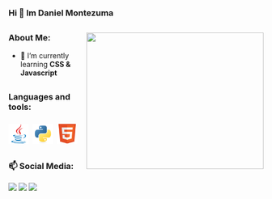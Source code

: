 <h3 text-align="center"> Hi 👋 Im Daniel Montezuma </h3>

##

<div id="header" >
<img src=https://media.giphy.com/media/ZVik7pBtu9dNS/giphy.gif width="350" height="270" align="right"/>
<h3 text-align = "left"> About Me:</h3>
</div>

- 🌱 I’m currently learning **CSS & Javascript**

##

<div> 
<h3> Languages and tools: <h3/>
<div>
  <img src="https://github.com/devicons/devicon/blob/master/icons/java/java-original.svg" title="Java" alt="Java" width="40" height="40"/>&nbsp
  <img src="https://github.com/devicons/devicon/blob/master/icons/python/python-original.svg"  title="Python" alt="Python" width="40" height="40"/>&nbsp
  <img src="https://github.com/devicons/devicon/blob/master/icons/html5/html5-original.svg" width="40" height="40"/>&nbsp
</div>

##

### 📫 Social Media:
<div> 
  <a href = "mailto:danielm110417@gmail.com"><img src="https://img.shields.io/badge/-Gmail-%23333?style=for-the-badge&logo=gmail&logoColor=white" target="_blank"></a>
  <a href="" target="_blank"><img src="https://img.shields.io/badge/-LinkedIn-%230077B5?style=for-the-badge&logo=linkedin&logoColor=white" target="_blank"></a> 
  <a href="https://www.instagram.com/danielms_11/" target="_blank"><img src="https://img.shields.io/badge/-Instagram-%23E4405F?style=for-the-badge&logo=instagram&logoColor=white" target="_blank"></a>
</div>

